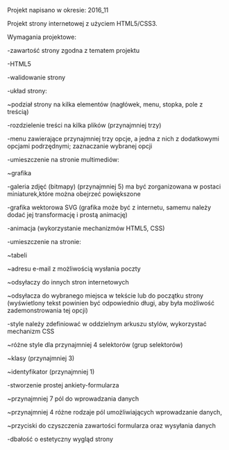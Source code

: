 Projekt napisano w okresie: 2016_11

Projekt strony internetowej z użyciem HTML5/CSS3.

Wymagania projektowe:

-zawartość strony zgodna z tematem projektu

-HTML5

-walidowanie strony

-układ strony:

~podział strony na kilka elementów (nagłówek, menu, stopka, pole z treścią)

-rozdzielenie treści na kilka plików (przynajmniej trzy)

-menu zawierające przynajmniej trzy opcje, a jedna z nich z dodatkowymi opcjami podrzędnymi; zaznaczanie wybranej opcji

-umieszczenie na stronie multimediów:

~grafika

-galeria zdjęć (bitmapy) (przynajmniej 5) ma być zorganizowana w postaci miniaturek,które można obejrzeć powiększone

-grafika wektorowa SVG (grafika może być z internetu, samemu należy dodać jej transformację i prostą animację)

-animacja (wykorzystanie mechanizmów HTML5, CSS)

-umieszczenie na stronie:

~tabeli

~adresu e-mail z możliwością wysłania poczty

~odsyłaczy do innych stron internetowych

~odsyłacza do wybranego miejsca w tekście lub do początku strony (wyświetlony tekst powinien być odpowiednio długi, aby była możliwość zademonstrowania tej opcji)

-style należy zdefiniować w oddzielnym arkuszu stylów, wykorzystać mechanizm CSS

~różne style dla przynajmniej 4 selektorów (grup selektorów)

~klasy (przynajmniej 3)

~identyfikator (przynajmniej 1)

-stworzenie prostej ankiety-formularza

~przynajmniej 7 pól do wprowadzania danych

~przynajmniej 4 różne rodzaje pól umożliwiających wprowadzanie danych,

~przyciski do czyszczenia zawartości formularza oraz wysyłania danych

-dbałość o estetyczny wygląd strony
